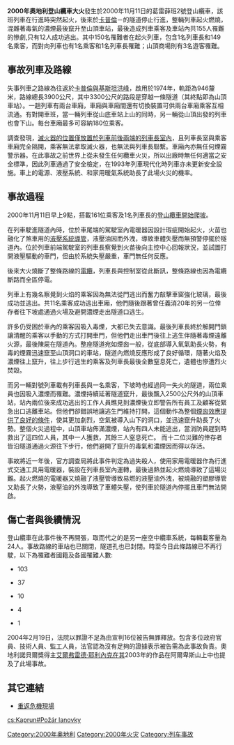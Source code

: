 **2000年奧地利登山纜車大火**發生於2000年11月11日的葛雷薛班2號登山纜車，該班列車在行進時突然起火，後來於[卡普倫](https://zh.wikipedia.org/wiki/卡普倫 "wikilink")－的隧道停止行進，整輛列車起火燃燒，混雜著毒氣的濃煙最後竄升至山頂車站，最後造成列車乘客及車站內共155人罹難的慘劇,只有12人成功逃出。其中150名罹難者在起火列車，包含1名列車長和149名乘客，而對向列車也有1名乘客和1名列車長罹難；山頂商場則有3名遊客罹難。

## 事故列車及路線

失事列車之路線為往返於[卡普倫與](https://zh.wikipedia.org/wiki/卡普倫 "wikilink")[基斯坦洪峰](https://zh.wikipedia.org/wiki/基斯坦洪峰 "wikilink")，啟用於1974年，軌距為946釐米，路線總長3900公尺，其中3300公尺的路段是穿越一條隧道（其終點即為山頂車站）。一趟列車有兩台車廂，車廂與車廂間還有切換裝置可供兩台車廂乘客互相流通。有對開車班，當一輛列車從山底車站上山的同時，另一輛從山頂出發的列車也會下山。每台車廂最多可容納180位乘客。

調查發現，[滅火器的位置僅放置於列車前後兩端的列車長室內](https://zh.wikipedia.org/wiki/滅火器 "wikilink")，且列車長室與乘客車廂完全隔開，乘客無法拿取滅火器，也無法與列車長聯繫。車廂內亦無任何煙霧警示器。在此事故之前世界上從未發生任何纜車火災，所以出廠時無任何適當之安全標準，因此列車通過了安全檢定，在1993年列車現代化時列車亦未更新安全設施。車上的電源、液壓系統、和家用暖氣系統助長了此場火災的機率。

## 事故過程

2000年11月11日早上9點，搭載161位乘客及1名列車長的[登山纜車開始爬坡](https://zh.wikipedia.org/wiki/登山纜車 "wikilink")。

在列車駛進隧道內時，位於車尾端的駕駛室內電暖器因設計瑕疵開始起火，火苗也融化了煞車用的[液壓系統導管](https://zh.wikipedia.org/wiki/液壓系統 "wikilink")，液壓油因而外洩，導致車體失壓而無預警停擺於隧道內。位於列車前端駕駛室的列車長察覺到火苗後向主控中心回報狀況，並試圖打開液壓驅動的車門，但由於系統失壓嚴重，車門無任何反應。

後來大火燒斷了整條路線的[電纜](../Page/電纜.md "wikilink")，列車長與控制室從此斷訊，整條路線也因為電纜斷路而全區停電。

列車上有幾名察覺到火焰的乘客因為無法從門逃出而奮力敲擊車窗強化玻璃，最後成功並逃出。共11名乘客成功逃出車廂，他們隨後跟著曾任義消20年的另一位倖存者往下坡處通過火場及避開濃煙走出隧道口逃生。

許多仍受困於車內的乘客因吸入毒煙，大都已失去意識。最後列車長終於解開門鎖讓清醒的乘客以手動的方式打開車門，但他們走出車門後往上逃生伴隨著毒煙遠離火源，最後陳屍在隧道內。整座隧道宛如煙囪一般，從底部導入氧氣助長火勢，有毒的煙霧迅速竄至山頂洞口的車站，隧道內燃燒反應形成了良好循環，隨著火焰及濃煙往上竄升，往上步行逃生的乘客及列車長最後全數窒息死亡，遺體也慘遭烈火焚毀。

而另一輛對號列車載有列車長與一名乘客，下坡時也經過同一失火的隧道，兩位乘員也因吸入濃煙而罹難。濃煙持續延著隧道竄升，最後飄入2500公尺外的山頂車站，站內兩位後來成功逃出的工作人員瞧見到濃煙後立即警告所有員工及顧客從緊急出口逃離車站。但他們卻錯誤地讓逃生門維持打開，這個動作為整個[煙囪效應提供了良好的條件](https://zh.wikipedia.org/wiki/煙囪效應 "wikilink")，使其更加劇烈，空氣被導入山下的洞口，並迅速竄升助長了火勢。整個火災過程中，山頂車站佈滿濃煙，站內有四人未能逃出，當消防員趕到時救出了這四位人員，其中一人獲救，其餘三人窒息死亡。
而十二位災難的倖存者皆沿隧道通過火源往下步行，他們避開了竄升的毒氣和濃煙因而得以存活。

事故將近一年後，官方調查局將此事件判定為過失殺人，使用家用電暖器作為行進式交通工具用電暖器，裝設在列車長室內運轉，最後過熱並起火燃燒導致了這場災難。起火燃燒的電暖器又燒融了液壓管導致易燃的液壓油外洩，被燒融的塑膠導管又助長了火勢，液壓油的外洩導致了車體失壓，使列車於隧道內停擺且車門無法開啟。

## 傷亡者與後續情況

登山纜車在此事件後不再開張，取而代之的是另一座空中纜車系統，每輛載客量為24人。事故路線的車站也已關閉，隧道孔也已封閉。時至今日此條路線已不再行駛，以下為罹難者國籍及各國罹難人數:

  - 103

  - 37

  - 10

  - 4

  - 1

2004年2月19日，法院以罪證不足為由宣判16位被告無罪釋放。包含多位政府官員、技術人員、監工人員，法官認為沒有足夠的證據表示被告需為此事故負責。奧地利諾貝爾獎得主[艾爾弗雷德‧耶利內克在其](https://zh.wikipedia.org/wiki/艾爾弗雷德‧耶利內克 "wikilink")2003年的作品在阿爾卑斯山上中也提及了此場事故。

## 其它連結

  - [重返危機現場](../Page/重返危機現場.md "wikilink")

[cs:Kaprun\#Požár
lanovky](https://zh.wikipedia.org/wiki/cs:Kaprun#Požár_lanovky "wikilink")

[Category:2000年奥地利](https://zh.wikipedia.org/wiki/Category:2000年奥地利 "wikilink")
[Category:2000年火灾](https://zh.wikipedia.org/wiki/Category:2000年火灾 "wikilink")
[Category:列车事故](https://zh.wikipedia.org/wiki/Category:列车事故 "wikilink")